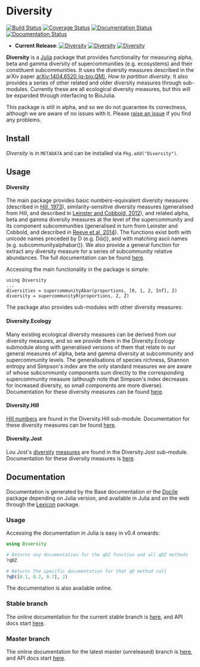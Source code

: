 # Diversity
  [![Build Status](https://travis-ci.org/richardreeve/Diversity.jl.svg?branch=master)](https://travis-ci.org/richardreeve/Diversity.jl)
  [![Coverage Status](https://img.shields.io/coveralls/richardreeve/Diversity.jl.svg)](https://coveralls.io/r/richardreeve/Diversity.jl?branch=master) [![Documentation Status](https://readthedocs.org/projects/diversityjl/badge/?version=stable)](http://diversityjl.readthedocs.org/en/latest/?badge=stable) [![Documentation Status](https://readthedocs.org/projects/diversityjl/badge/?version=latest)](http://diversityjl.readthedocs.org/en/latest/?badge=latest)

- **Current Release**: 
  [![Diversity](http://pkg.julialang.org/badges/Diversity_0.3.svg)](http://pkg.julialang.org/?pkg=Diversity&ver=0.3)
  [![Diversity](http://pkg.julialang.org/badges/Diversity_0.4.svg)](http://pkg.julialang.org/?pkg=Diversity&ver=0.4)
  [![Diversity](http://pkg.julialang.org/badges/Diversity_0.5.svg)](http://pkg.julialang.org/?pkg=Diversity&ver=0.5)

**Diversity** is a [Julia](http://www.julialang.org) package that
provides functionality for measuring alpha, beta and gamma diversity
of supercommunities (e.g. ecosystems) and their constituent
subcommunities. It uses the diversity measures described in the arXiv
paper [arXiv:1404.6520 (q-bio.QM)](http://arxiv.org/abs/1404.6520),
*How to partition diversity*. It also provides a series of other
related and older diversity measures through sub-modules. Currently
these are all ecological diversity measures, but this will be expanded
through interfacing to BioJulia.

This package is still in alpha, and so we do not guarantee its
correctness, although we are aware of no issues with it. Please
[raise an issue](https://github.com/richardreeve/Diversity.jl/issues)
if you find any problems.

## Install

*Diversity* is in `METADATA` and can be installed via `Pkg.add("Diversity")`.

## Usage

#### Diversity

The main package provides basic numbers-equivalent diversity
measures (described in
[Hill, 1973](http://www.jstor.org/stable/1934352)),
similarity-sensitive diversity measures (generalised from Hill, and
described in
[Leinster and Cobbold, 2012](http://www.esajournals.org/doi/abs/10.1890/10-2402.1)),
and related alpha, beta and gamma diversity measures at the level of
the supercommunity and its component subcommunities (generalised in
turn from Leinster and Cobbold, and described in
[Reeve et al, 2014](http://arxiv.org/abs/1404.6520)). The functions
exist both with unicode names preceded by D (e.g. Dᾱ()), and with
matching ascii names (e.g. subcommunityalphabar()). We also provide a
general function for extract any diversity measure for a series of
subcommunity relative abundances. The full documentation can be found
[here](http://diversityjl.readthedocs.org/en/stable/diversity/).

Accessing the main functionality in the package is simple:

```julia_skip
using Diversity
...
diversities = supercommunityAbar(proportions, [0, 1, 2, Inf], Z)
diversity = supercommunityR(proportions, 2, Z)
```

The package also provides sub-modules with other diversity measures:

#### Diversity.Ecology

Many existing ecological diversity measures can be derived from our
diversity measures, and so we provide them in the Diversity.Ecology
submodule along with generalised versions of them that relate to our
general measures of alpha, beta and gamma diversity at subcommunity
and supercommunity levels. The generalisations of species richness,
Shannon entropy and Simpson's index are the only standard measures we
are aware of whose subcommunity components sum directly to the
corresponding supercommunity measure (although note that Simpson's
index decreases for increased diversity, so small components are more
diverse). Documentation for these diversity measures can be found
[here](http://diversityjl.readthedocs.org/en/stable/Diversity.Ecology/).

#### Diversity.Hill

[Hill numbers](http://www.jstor.org/stable/1934352) are found in the
Diversity.Hill sub-module.
Documentation for these diversity measures can be found
[here](http://diversityjl.readthedocs.org/en/stable/Diversity.Hill/).

#### Diversity.Jost

Lou Jost's
[diversity](http://dx.doi.org/10.1111/j.2006.0030-1299.14714.x)
[measures](http://www.esajournals.org/doi/abs/10.1890/06-1736.1) are
found in the Diversity.Jost sub-module.
Documentation for these diversity measures is
[here](http://diversityjl.readthedocs.org/en/stable/Diversity.Jost/).

## Documentation

Documentation is generated by the Base documentation or the
[Docile](https://github.com/MichaelHatherly/Docile.jl) package
depending on Julia version, and available in Julia and on the web
through the [Lexicon](https://github.com/MichaelHatherly/Lexicon.jl)
package.

### Usage

Accessing the documentation in Julia is easy in v0.4 onwards:

```julia
using Diversity

# Returns any documentation for the qDZ function and all qDZ methods
?qDZ

# Returns the specific documentation for that qD method call
?qD([0.1, 0.2, 0.7], 2)
```

The documentation is also available online.

### Stable branch

The online documentation for the current stable branch is
[here](http://diversityjl.readthedocs.org/en/stable/diversity/), and
API docs start
[here](http://diversityjl.readthedocs.org/en/stable/api/Diversity/).

### Master branch

The online documentation for the latest master (unreleased) branch is
[here](http://diversityjl.readthedocs.org/en/latest/diversity/), and
API docs start
[here](http://diversityjl.readthedocs.org/en/latest/api/Diversity/).
